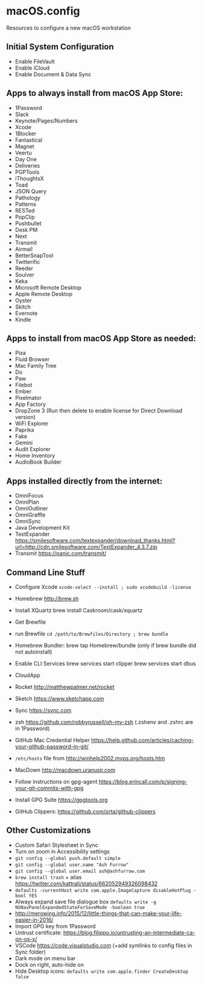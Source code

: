 # macOS.config
Resources to configure a new macOS workstation


## Initial System Configuration
* Enable FileVault
* Enable iCloud
* Enable Document & Data Sync

## Apps to always install from macOS App Store:
* 1Password
* Slack
* Keynote/Pages/Numbers
* Xcode
* 1Blocker
* Fantastical
* Magnet
* Veertu
* Day One
* Deliveries
* PGPTools
* iThoughtsX
* Toad
* JSON Query
* Pathology
* Patterns
* RESTed
* PopClip
* Pushbullet
* Desk PM
* Next
* Transmit
* Airmail
* BetterSnapTool
* Twitterific
* Reeder
* Soulver
* Keka
* Microsoft Remote Desktop
* Apple Remote Desktop
* Oyster
* Skitch
* Evernote
* Kindle



## Apps to install from macOS App Store as needed:
* Pixa
* Fluid Browser
* Mac Family Tree
* Do
* Paw
* Filebot
* Ember
* Pixelmator
* App Factory
* DropZone 3 (Run then delete to enable license for Direct Download version)
* WiFi Explorer
* Paprika
* Fake
* Gemini
* Audit Explorer
* Home Inventory
* AudioBook Builder


## Apps installed directly from the internet:
* OmniFocus
* OmniPlan
* OmniOutliner
* OmniGraffle
* OmniSync
* Java Development Kit 
* TextExpander https://smilesoftware.com/textexpander/download_thanks.html?url=http://cdn.smilesoftware.com/TextExpander_4.3.7.zip
* Transmit https://panic.com/transmit/

## Command Line Stuff
* Configure Xcode `xcode-select --install ; sudo xcodebuild -license `
* Homebrew http://brew.sh
* Install XQuartz brew install Caskroom/cask/xquartz
* Get Brewfile
* run Brewfile `cd /path/to/Brewfiles/Directory ; brew bundle`
* Homebrew Bundler: brew tap Homebrew/bundle (only if brew bundle did not autoinstall)
* Enable CLI Services
brew services start clipper
brew services start dbus

* CloudApp
* Rocket http://matthewpalmer.net/rocket
* Sketch https://www.sketchapp.com
* Sync https://sync.com
* zsh https://github.com/robbyrussell/oh-my-zsh (.zshenv and .zshrc are in 1Password)
* GitHub Mac Credential Helper https://help.github.com/articles/caching-your-github-password-in-git/


* `/etc/hosts` file from http://winhelp2002.mvps.org/hosts.htm
* MacDown http://macdown.uranusjr.com
* Follow instructions on gpg-agent https://blog.erincall.com/p/signing-your-git-commits-with-gpg
* Install GPG Suite https://gpgtools.org 
* GitHub Clippers: https://github.com/orta/github-clippers

## Other Customizations

* Custom Safari Stylesheet in Sync
* Turn on zoom in Accessibility settings
* `git config --global push.default simple`
* `git config --global user.name "Ash Furrow"`
* `git config --global user.email ash@ashfurrow.com`
* `brew install trash` + alias https://twitter.com/kattrali/status/662052949326098432
* `defaults -currentHost write com.apple.ImageCapture disableHotPlug -bool YES`
* Always expand save file dialogue box `defaults write -g NSNavPanelExpandedStateForSaveMode -boolean true`
* http://merowing.info/2015/12/little-things-that-can-make-your-life-easier-in-2016/
* Import GPG key from 1Password
* Untrust certificate: https://blog.filippo.io/untrusting-an-intermediate-ca-on-os-x/ 
* VSCode https://code.visualstudio.com (+add symlinks to config files in Sync folder)
* Dark mode on menu bar
* Dock on right, auto-hide on
* Hide Desktop icons: `defaults write com.apple.finder CreateDesktop false`
